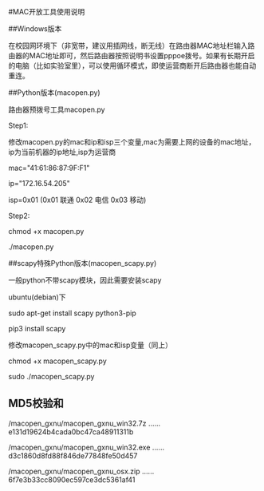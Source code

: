 #MAC开放工具使用说明

##Windows版本

在校园网环境下（非宽带，建议用插网线，断无线）在路由器MAC地址栏输入路由器的MAC地址即可，然后路由器按照说明书设置pppoe拨号。如果有长期开启的电脑（比如实验室里），可以使用循环模式，即使运营商断开后路由器也能自动重连。

##Python版本(macopen.py)

路由器预拨号工具macopen.py

Step1:

修改macopen.py的mac和ip和isp三个变量,mac为需要上网的设备的mac地址，ip为当前机器的ip地址,isp为运营商

mac="41:61:86:87:9F:F1"

ip="172.16.54.205"

isp=0x01 (0x01 联通 0x02 电信 0x03 移动)

Step2:

chmod +x macopen.py

./macopen.py

##scapy特殊Python版本(macopen_scapy.py)

一般python不带scapy模块，因此需要安装scapy

ubuntu(debian)下

sudo apt-get install scapy python3-pip

pip3 install scapy

修改macopen_scapy.py中的mac和isp变量（同上）

chmod +x macopen_scapy.py

sudo ./macopen_scapy.py

## MD5校验和

/macopen_gxnu/macopen_gxnu_win32.7z ...... e131d19624b4cada0bc47ca48911311b

/macopen_gxnu/macopen_gxnu_win32.exe ...... d3c1860d8fd88f846de77848fe50d457

/macopen_gxnu/macopen_gxnu_osx.zip ...... 6f7e3b33cc8090ec597ce3dc5361af41
